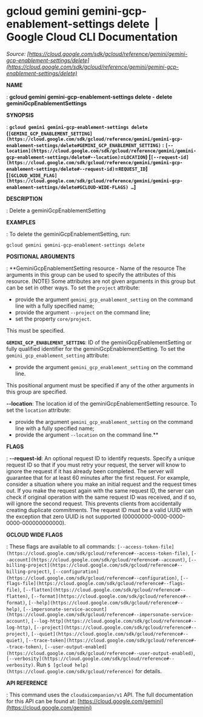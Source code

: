 # gcloud gemini gemini-gcp-enablement-settings delete  |  Google Cloud CLI Documentation

*Source: [https://cloud.google.com/sdk/gcloud/reference/gemini/gemini-gcp-enablement-settings/delete](https://cloud.google.com/sdk/gcloud/reference/gemini/gemini-gcp-enablement-settings/delete)*

**NAME**

: **gcloud gemini gemini-gcp-enablement-settings delete - delete geminiGcpEnablementSettings**

**SYNOPSIS**

: **`gcloud gemini gemini-gcp-enablement-settings delete` (`[GEMINI_GCP_ENABLEMENT_SETTING](https://cloud.google.com/sdk/gcloud/reference/gemini/gemini-gcp-enablement-settings/delete#GEMINI_GCP_ENABLEMENT_SETTING)` : `[--location](https://cloud.google.com/sdk/gcloud/reference/gemini/gemini-gcp-enablement-settings/delete#--location)`=`LOCATION`) [`[--request-id](https://cloud.google.com/sdk/gcloud/reference/gemini/gemini-gcp-enablement-settings/delete#--request-id)`=`REQUEST_ID`] [`[GCLOUD_WIDE_FLAG](https://cloud.google.com/sdk/gcloud/reference/gemini/gemini-gcp-enablement-settings/delete#GCLOUD-WIDE-FLAGS) …`]**

**DESCRIPTION**

: Delete a geminiGcpEnablementSetting

**EXAMPLES**

: To delete the geminiGcpEnablementSetting, run:

```
gcloud gemini gemini-gcp-enablement-settings delete
```

**POSITIONAL ARGUMENTS**

: **GeminiGcpEnablementSetting resource - Name of the resource The arguments in this
group can be used to specify the attributes of this resource. (NOTE) Some
attributes are not given arguments in this group but can be set in other ways.
To set the `project` attribute:

- provide the argument `gemini_gcp_enablement_setting` on the command
line with a fully specified name;
- provide the argument `--project` on the command line;
- set the property `core/project`.

This must be specified.

**`GEMINI_GCP_ENABLEMENT_SETTING`**:
ID of the geminiGcpEnablementSetting or fully qualified identifier for the
geminiGcpEnablementSetting.
To set the `gemini_gcp_enablement_setting` attribute:

- provide the argument `gemini_gcp_enablement_setting` on the command
line.

This positional argument must be specified if any of the other arguments in this
group are specified.

**--location**:
The location id of the geminiGcpEnablementSetting resource.
To set the `location` attribute:

- provide the argument `gemini_gcp_enablement_setting` on the command
line with a fully specified name;
- provide the argument `--location` on the command line.**

**FLAGS**

: **--request-id**:
An optional request ID to identify requests. Specify a unique request ID so that
if you must retry your request, the server will know to ignore the request if it
has already been completed. The server will guarantee that for at least 60
minutes after the first request.
For example, consider a situation where you make an initial request and the
request times out. If you make the request again with the same request ID, the
server can check if original operation with the same request ID was received,
and if so, will ignore the second request. This prevents clients from
accidentally creating duplicate commitments.
The request ID must be a valid UUID with the exception that zero UUID is not
supported (00000000-0000-0000-0000-000000000000).

**GCLOUD WIDE FLAGS**

: These flags are available to all commands: `[--access-token-file](https://cloud.google.com/sdk/gcloud/reference#--access-token-file)`,
`[--account](https://cloud.google.com/sdk/gcloud/reference#--account)`, `[--billing-project](https://cloud.google.com/sdk/gcloud/reference#--billing-project)`,
`[--configuration](https://cloud.google.com/sdk/gcloud/reference#--configuration)`,
`[--flags-file](https://cloud.google.com/sdk/gcloud/reference#--flags-file)`,
`[--flatten](https://cloud.google.com/sdk/gcloud/reference#--flatten)`, `[--format](https://cloud.google.com/sdk/gcloud/reference#--format)`, `[--help](https://cloud.google.com/sdk/gcloud/reference#--help)`, `[--impersonate-service-account](https://cloud.google.com/sdk/gcloud/reference#--impersonate-service-account)`,
`[--log-http](https://cloud.google.com/sdk/gcloud/reference#--log-http)`,
`[--project](https://cloud.google.com/sdk/gcloud/reference#--project)`, `[--quiet](https://cloud.google.com/sdk/gcloud/reference#--quiet)`, `[--trace-token](https://cloud.google.com/sdk/gcloud/reference#--trace-token)`, `[--user-output-enabled](https://cloud.google.com/sdk/gcloud/reference#--user-output-enabled)`,
`[--verbosity](https://cloud.google.com/sdk/gcloud/reference#--verbosity)`.
Run `$ [gcloud help](https://cloud.google.com/sdk/gcloud/reference)` for details.

**API REFERENCE**

: This command uses the `cloudaicompanion/v1` API. The full
documentation for this API can be found at: [https://cloud.google.com/gemini](https://cloud.google.com/gemini)